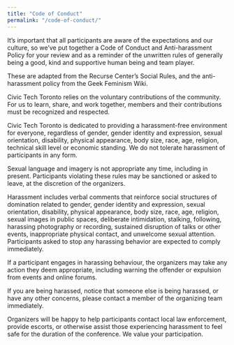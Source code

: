 ```yaml
---
title: "Code of Conduct"
permalink: "/code-of-conduct/"
---
```


It’s important that all participants are aware of the expectations and our culture, so we’ve put together a Code of Conduct and Anti-harassment Policy for your review and as a reminder of the unwritten rules of generally being a good, kind and supportive human being and team player.

These are adapted from the Recurse Center’s Social Rules, and the anti-harassment policy from the Geek Feminism Wiki.

Civic Tech Toronto relies on the voluntary contributions of the community. For us to learn, share, and work together, members and their contributions must be recognized and respected.

Civic Tech Toronto is dedicated to providing a harassment-free environment for everyone, regardless of gender, gender identity and expression, sexual orientation, disability, physical appearance, body size, race, age, religion, technical skill level or economic standing. We do not tolerate harassment of participants in any form.

Sexual language and imagery is not appropriate any time, including in present. Participants violating these rules may be sanctioned or asked to leave, at the discretion of the organizers.

Harassment includes verbal comments that reinforce social structures of domination related to gender, gender identity and expression, sexual orientation, disability, physical appearance, body size, race, age, religion, sexual images in public spaces, deliberate intimidation, stalking, following, harassing photography or recording, sustained disruption of talks or other events, inappropriate physical contact, and unwelcome sexual attention. Participants asked to stop any harassing behavior are expected to comply immediately.

If a participant engages in harassing behaviour, the organizers may take any action they deem appropriate, including warning the offender or expulsion from events and online forums.

If you are being harassed, notice that someone else is being harassed, or have any other concerns, please contact a member of the organizing team immediately.

Organizers will be happy to help participants contact local law enforcement, provide escorts, or otherwise assist those experiencing harassment to feel safe for the duration of the conference. We value your participation.
